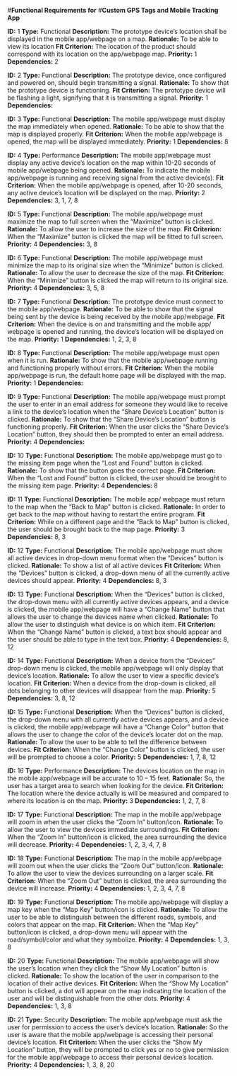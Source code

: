 #**Functional Requirements for**
 #**Custom GPS Tags and Mobile Tracking App**

**ID:** 1
**Type:** Functional
**Description:** The prototype device’s location shall be displayed in the mobile app/webpage on a map.
**Rationale:** To be able to view its location
**Fit Criterion:** The location of the product should correspond with its location on the app/webpage map.
**Priority:** 1
**Dependencies:** 2

**ID:** 2 
**Type:** Functional
**Description:** The prototype device, once configured and powered on, should begin transmitting a signal.
**Rationale:** To show that the prototype device is functioning.
**Fit Criterion:** The prototype device will be flashing a light, signifying that it is transmitting a signal.
**Priority:** 1
**Dependencies:**

**ID:** 3
**Type:** Functional
**Description:** The mobile app/webpage must display the map immediately when opened.
**Rationale:** To be able to show that the map is displayed properly.
**Fit Criterion:** When the mobile app/webpage is opened, the map will be displayed immediately.
**Priority:** 1
**Dependencies:** 8

**ID:** 4
**Type:** Performance
**Description:** The mobile app/webpage must display any active device’s location on the map within 10-20 seconds of mobile app/webpage being opened.
**Rationale:** To indicate the mobile app/webpage is running and receiving signal from the active device(s).
**Fit Criterion:** When the mobile app/webpage is opened, after 10-20 seconds, any active device’s location will be displayed on the map.
**Priority:** 2
**Dependencies:** 3, 1, 7, 8

**ID:** 5 
**Type:** Functional
**Description:** The mobile app/webpage must maximize the map to full screen when the “Maximize” button is clicked.
**Rationale:** To allow the user to increase the size of the map.
**Fit Criterion:** When the “Maximize” button is clicked the map will be fitted to full screen.
**Priority:** 4
**Dependencies:** 3, 8

**ID:** 6
**Type:** Functional
**Description:** The mobile app/webpage must minimize the map to its original size when the “Minimize” button is clicked.
**Rationale:** To allow the user to decrease the size of the map.
**Fit Criterion:** When the “Minimize” button is clicked the map will return to its original size.
**Priority:** 4
**Dependencies:** 3, 5, 8 


**ID:** 7
**Type:** Functional
**Description:** The prototype device must connect to the mobile app/webpage.
**Rationale:** To be able to show that the signal being sent by the device is being received by the mobile app/webpage.
**Fit Criterion:** When the device is on and transmitting and the mobile app/ webpage is opened and running, the device’s location will be displayed on the map.
**Priority:** 1
**Dependencies:** 1, 2, 3, 8

**ID:** 8
**Type:** Functional 
**Description:** The mobile app/webpage must open when it is run.
**Rationale:** To show that the mobile app/webpage running and functioning properly without errors. 
**Fit Criterion:** When the mobile app/webpage is run, the default home page will be displayed with the map.
**Priority:** 1 
**Dependencies:**

**ID:** 9
**Type:** Functional
**Description:** The mobile app/webpage must prompt the user to enter in an email address for someone they would like to receive a link to the device’s location when the “Share Device’s Location” button is clicked.
**Rationale:** To show that the “Share Device’s Location” button is functioning properly.
**Fit Criterion:** When the user clicks the “Share Device’s Location” button, they should then be prompted to enter an email address.
**Priority:** 4
**Dependencies:**

**ID:** 10
**Type:** Functional
**Description:** The mobile app/webpage must go to the missing item page when the “Lost and Found” button is clicked.
**Rationale:** To show that the button goes the correct page.
**Fit Criterion:** When the “Lost and Found” button is clicked, the user should be brought to the missing item page.
**Priority:** 4
**Dependencies:** 8

**ID:** 11
**Type:** Functional
**Description:** The mobile app/ webpage must return to the map when the “Back to Map” button is clicked.
**Rationale:** In order to get back to the map without having to restart the entire program.
**Fit Criterion:** While on a different page and the “Back to Map” button is clicked, the user should be brought back to the map page.
**Priority:** 3
**Dependencies:** 8, 3

**ID:** 12
**Type:** Functional 
**Description:** The mobile app/webpage must show all active devices in drop-down menu format when the “Devices” button is clicked.
**Rationale:** To show a list of all active devices
**Fit Criterion:** When the “Devices” button is clicked, a drop-down menu of all the currently active devices should appear.
**Priority:** 4
**Dependencies:** 8, 3

**ID:** 13
**Type:** Functional
**Description:** When the “Devices” button is clicked, the drop-down menu with all currently active devices appears, and a device is clicked, the mobile app/webpage will have a “Change Name” button that allows the user to change the devices name when clicked.
**Rationale:** To allow the user to distinguish what device is on which item.
**Fit Criterion:** When the “Change Name” button is clicked, a text box should appear and the user should be able to type in the text box.
**Priority:** 4
**Dependencies:** 8, 12

**ID:** 14
**Type:** Functional
**Description:** When a device from the “Devices” drop-down menu is clicked, the mobile app/webpage will only display that device’s location.
**Rationale:** To allow the user to view a specific device’s location.
**Fit Criterion:** When a device from the drop-down is clicked, all dots belonging to other devices will disappear from the map.
**Priority:** 5
**Dependencies:** 3, 8, 12

**ID:** 15
**Type:** Functional
**Description:** When the “Devices” button is clicked, the drop-down menu with all currently active devices appears, and a device is clicked, the mobile app/webpage will have a “Change Color” button that allows the user to change the color of the device’s locater dot on the map.
**Rationale:** To allow the user to be able to tell the difference between devices.
**Fit Criterion:** When the “Change Color” button is clicked, the user will be prompted to choose a color.
**Priority:** 5
**Dependencies:** 1, 7, 8, 12 

**ID:** 16
**Type:** Performance
**Description:** The devices location on the map in the mobile app/webpage will be accurate to 10 – 15 feet.
**Rationale:** So, the user has a target area to search when looking for the device.
**Fit Criterion:** The location where the device actually is will be measured and compared to where its location is on the map.
**Priority:** 3
**Dependencies:** 1, 2, 7, 8

**ID:** 17
**Type:** Functional
**Description:** The map in the mobile app/webpage will zoom in when the user clicks the “Zoom In” button/icon.
**Rationale:** To allow the user to view the devices immediate surroundings.
**Fit Criterion:** When the “Zoom In” button/icon is clicked, the area surrounding the device will decrease.
**Priority:** 4
**Dependencies:** 1, 2, 3, 4, 7, 8

**ID:** 18
**Type:** Functional
**Description:** The map in the mobile app/webpage will zoom out when the user clicks the “Zoom Out” button/icon.
**Rationale:** To allow the user to view the devices surrounding on a larger scale.
**Fit Criterion:** When the “Zoom Out” button is clicked, the area surrounding the device will increase.
**Priority:** 4
**Dependencies:** 1, 2, 3, 4, 7, 8

**ID:** 19
**Type:** Functional 
**Description:** The mobile app/webpage will display a map key when the “Map Key” button/icon is clicked.
**Rationale:** To allow the user to be able to distinguish between the different roads, symbols, and colors that appear on the map.
**Fit Criterion:** When the “Map Key” button/icon is clicked, a drop-down menu will appear with the road/symbol/color and what they symbolize.
**Priority:** 4
**Dependencies:** 1, 3, 8

**ID:** 20
**Type:** Functional
**Description:** The mobile app/webpage will show the user’s location when they click the “Show My Location” button is clicked.
**Rationale:** To show the location of the user in comparison to the location of their active devices.
**Fit Criterion:** When the “Show My Location” button is clicked, a dot will appear on the map indicating the location of the user and will be distinguishable from the other dots.
**Priority:** 4
**Dependencies:** 1, 3, 8

**ID:** 21
**Type:** Security
**Description:** The mobile app/webpage must ask the user for permission to access the user’s device’s location.
**Rationale:** So the user is aware that the mobile app/webpage is accessing their personal device’s location.
**Fit Criterion:** When the user clicks the “Show My Location” button, they will be prompted to click yes or no to give permission for the mobile app/webpage to access their personal device’s location.
**Priority:** 4
**Dependencies:** 1, 3, 8, 20
